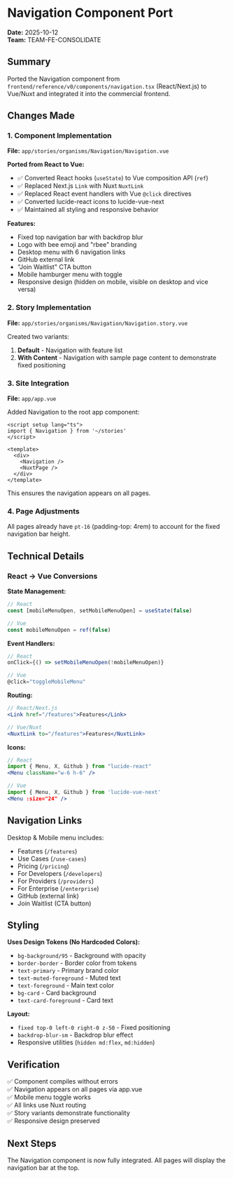 # Navigation Component Port

**Date:** 2025-10-12  
**Team:** TEAM-FE-CONSOLIDATE

## Summary

Ported the Navigation component from `frontend/reference/v0/components/navigation.tsx` (React/Next.js) to Vue/Nuxt and integrated it into the commercial frontend.

## Changes Made

### 1. Component Implementation
**File:** `app/stories/organisms/Navigation/Navigation.vue`

**Ported from React to Vue:**
- ✅ Converted React hooks (`useState`) to Vue composition API (`ref`)
- ✅ Replaced Next.js `Link` with Nuxt `NuxtLink`
- ✅ Replaced React event handlers with Vue `@click` directives
- ✅ Converted lucide-react icons to lucide-vue-next
- ✅ Maintained all styling and responsive behavior

**Features:**
- Fixed top navigation bar with backdrop blur
- Logo with bee emoji and "rbee" branding
- Desktop menu with 6 navigation links
- GitHub external link
- "Join Waitlist" CTA button
- Mobile hamburger menu with toggle
- Responsive design (hidden on mobile, visible on desktop and vice versa)

### 2. Story Implementation
**File:** `app/stories/organisms/Navigation/Navigation.story.vue`

Created two variants:
1. **Default** - Navigation with feature list
2. **With Content** - Navigation with sample page content to demonstrate fixed positioning

### 3. Site Integration
**File:** `app/app.vue`

Added Navigation to the root app component:
```vue
<script setup lang="ts">
import { Navigation } from '~/stories'
</script>

<template>
  <div>
    <Navigation />
    <NuxtPage />
  </div>
</template>
```

This ensures the navigation appears on all pages.

### 4. Page Adjustments
All pages already have `pt-16` (padding-top: 4rem) to account for the fixed navigation bar height.

## Technical Details

### React → Vue Conversions

**State Management:**
```typescript
// React
const [mobileMenuOpen, setMobileMenuOpen] = useState(false)

// Vue
const mobileMenuOpen = ref(false)
```

**Event Handlers:**
```typescript
// React
onClick={() => setMobileMenuOpen(!mobileMenuOpen)}

// Vue
@click="toggleMobileMenu"
```

**Routing:**
```jsx
// React/Next.js
<Link href="/features">Features</Link>

// Vue/Nuxt
<NuxtLink to="/features">Features</NuxtLink>
```

**Icons:**
```jsx
// React
import { Menu, X, Github } from "lucide-react"
<Menu className="w-6 h-6" />

// Vue
import { Menu, X, Github } from 'lucide-vue-next'
<Menu :size="24" />
```

## Navigation Links

Desktop & Mobile menu includes:
- Features (`/features`)
- Use Cases (`/use-cases`)
- Pricing (`/pricing`)
- For Developers (`/developers`)
- For Providers (`/providers`)
- For Enterprise (`/enterprise`)
- GitHub (external link)
- Join Waitlist (CTA button)

## Styling

**Uses Design Tokens (No Hardcoded Colors):**
- `bg-background/95` - Background with opacity
- `border-border` - Border color from tokens
- `text-primary` - Primary brand color
- `text-muted-foreground` - Muted text
- `text-foreground` - Main text color
- `bg-card` - Card background
- `text-card-foreground` - Card text

**Layout:**
- `fixed top-0 left-0 right-0 z-50` - Fixed positioning
- `backdrop-blur-sm` - Backdrop blur effect
- Responsive utilities (`hidden md:flex`, `md:hidden`)

## Verification

✅ Component compiles without errors  
✅ Navigation appears on all pages via app.vue  
✅ Mobile menu toggle works  
✅ All links use Nuxt routing  
✅ Story variants demonstrate functionality  
✅ Responsive design preserved  

## Next Steps

The Navigation component is now fully integrated. All pages will display the navigation bar at the top.
